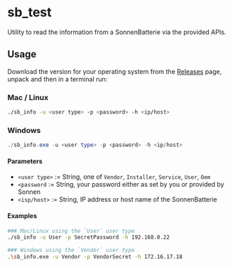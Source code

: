 # sb_test
Utility to read the information from a SonnenBatterie via the provided APIs.

## Usage
Download the version for your operating system from the [Releases]() page,
unpack and then in a terminal run:

### Mac / Linux
``` bash
./sb_info -u <user type> -p <password> -h <ip/host>
```

### Windows
``` powershell
./sb_info.exe -u <user type> -p <password> -h <ip/host>
```

#### Parameters
- `<user type>` := String, one of `Vendor`, `Installer`, `Service`, `User`, `Oem`
- `<password` := String, your password either as set by you or provided by Sonnen
- `<isp/host>` := String, IP address or host name of the SonnenBatterie

#### Examples

``` bash
### Mac/Linux using the `User` user type
./sb_info -u User -p SecretPassword -h 192.168.0.22

### Windows using the `Vendor` user type
.\sb_info.exe -u Vendor -p VendorSecret -h 172.16.17.18    
```
